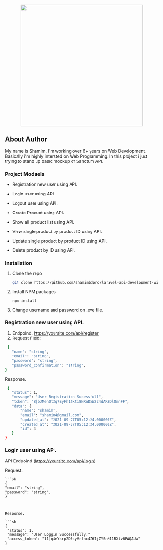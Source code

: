 <p align="center"><a href="https://laravel.com" target="_blank"><img src="https://raw.githubusercontent.com/laravel/art/master/logo-lockup/5%20SVG/2%20CMYK/1%20Full%20Color/laravel-logolockup-cmyk-red.svg" width="400"></a></p>


## About Author

My name is Shamim. I'm working over 6+ years on Web Development. Basically i'm highly intersted on Web Programming. In this project i just trying to stand up basic mockup of Sanctum API. 


### Project Moduels

- Registration new user using API.
- Login user using API.
- Logout user using API.

- Create Product using API.
- Show all product list using API.
- View single product by product ID using API. 
- Update single product by product ID using API.
- Delete product by ID using API.

### Installation

1. Clone the repo
   ```sh
   git clone https://github.com/shamimbdpro/laravel-api-development-with-sanctum-package.git
   ```
2. Install NPM packages
   ```sh
   npm install
   ```
3. Change username and password on .eve file.


### Registration new user using API.
1. Endpoind. https://yoursite.com/api/register
2. Request Field:
 
 ```sh
  {
    "name": "string",
    "email": "string",
    "password": "string",
    "password_confirmation": "string",
}
   ```

Response.
   
 ```sh
  {
    "status": 1,
    "message": "User Registration Sucessfull",
    "token": "8|bJMenOt2q7EyFh1fkti8NXnD5W2z4dAK8DlOmnFF",
    "data": {
        "name": "shamim",
        "email": "shamim4@gmail.com",
        "updated_at": "2021-09-27T05:12:24.000000Z",
        "created_at": "2021-09-27T05:12:24.000000Z",
        "id": 4
    }
}
   ```


   ### Login user using API.
   API Endpoind (https://yoursite.com/api/login)

   Request.

    ```sh
    {
    "email": "string",
    "password": "string",
    }
   ```


   Response.
   
 ```sh
{
    "status": 1,
    "message": "User Loggin Successfully.",
    "access_token": "11|q4eYsrp2D6syVrfnc4Z6IjZYSnM11RXtv6PWQAUw"
}
   ```